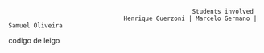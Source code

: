 

                                             
                                             
                                             
                                             
                                                                          
                                             
                                                       Students involved
                                    Henrique Guerzoni | Marcelo Germano | Samuel Oliveira


codigo de leigo
